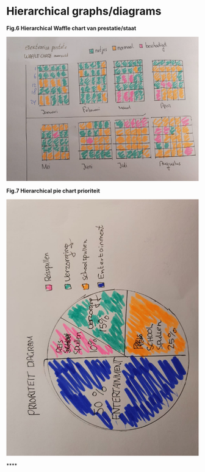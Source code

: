 # Hierarchical graphs/diagrams

  **Fig.6 Hierarchical Waffle chart van prestatie/staat**

![](../.gitbook/assets/122112.png)

  **Fig.7 Hierarchical pie chart prioriteit** 

![](../.gitbook/assets/whatsapp-image-2020-09-17-at-23.35.14-2-.jpeg)

\*\*\*\*

